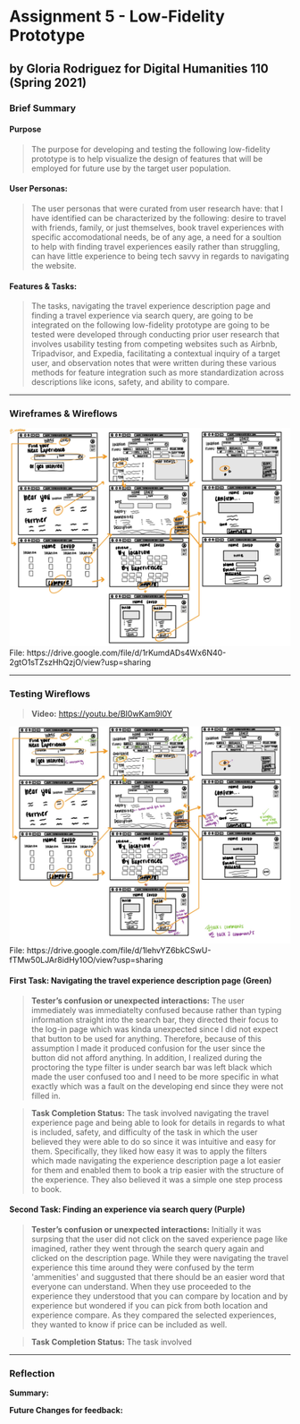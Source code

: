 # Assignment 5 - Low-Fidelity Prototype
## by Gloria Rodriguez for Digital Humanities 110 (Spring 2021)

### Brief Summary

#### Purpose
> The purpose for developing and testing the following low-fidelity prototype is to help visualize the design of features that will be employed for future use by the target user population.

#### User Personas:
> The user personas that were curated from user research have: that I have identified can be characterized by the following: desire to travel with friends, family, or just themselves, book travel experiences with specific accomodational needs, be of any age, a need for a soultion to help with finding travel experiences easily rather than struggling, can have little experience to being tech savvy in regards to navigating the website.


#### Features & Tasks:
> The tasks, navigating the travel experience description page and finding a travel experience via search query, are going to be integrated on the following low-fidelity prototype are going to be tested were developed through conducting prior user research that involves usability testing from competing websites such as Airbnb, Tripadvisor, and Expedia, facilitating a contextual inquiry of a target user, and observation notes that were written during these various methods for feature integration such as more standardization across descriptions like icons, safety, and ability to compare.

---

### Wireframes & Wireflows
<img src="./images/OGWIREFRAME.jpg" width=700px>
File: https://drive.google.com/file/d/1rKumdADs4Wx6N40-2gtO1sTZszHhQzjO/view?usp=sharing

---

### Testing Wireflows
> **Video:** https://youtu.be/BI0wKam9l0Y

<img src="./images/TESTEDWIREFLOW.jpg" width=700px>
File: https://drive.google.com/file/d/1lehvYZ6bkCSwU-fTMw50LJAr8idHy10O/view?usp=sharing

#### First Task: Navigating the travel experience description page (Green)
> **Tester’s confusion or unexpected interactions:** The user immediately was immediatelty confused because rather than typing information straight into the search bar, they directed their focus to the log-in page which was kinda unexpected since I did not expect that button to be used for anything. Therefore, because of this assumption I made it produced confusion for the user since the button did not afford anything. In addition, I realized during the proctoring the type filter is under search bar was left black which made the user confused too and I need to be more specific in what exactly which was a fault on the developing end since they were not filled in.


> **Task Completion Status:** The task involved navigating the travel experience page and being able to look for details in regards to what is included, safety, and difficulty of the task in which the user believed they were able to do so since it was intuitive and easy for them. Specifically, they liked how easy it was to apply the filters which made navigating the experience description page a lot easier for them and enabled them to book a trip easier with the structure of the experience. They also believed it was a simple one step process to book. 

#### Second Task: Finding an experience via search query (Purple)
> **Tester’s confusion or unexpected interactions:** Initially it was surpsing that the user did not click on the saved experience page like imagined, rather they went through the search query again and clicked on the description page. While they were navigating the travel experience this time around they were confused by the term 'ammenities' and suggusted that there should be an easier word that everyone can understand. When they use proceeded to the experience they understood that you can compare by location and by experience but wondered if you can pick from both location and experience compare. As they compared the selected experiences, they wanted to know if price can be included as well. 

> **Task Completion Status:** The task involved 

---

### Reflection

**Summary:**

**Future Changes for feedback:**

